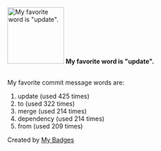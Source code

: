 <img src="https://my-badges.github.io/my-badges/favorite-word.png" alt="My favorite word is &quot;update&quot;." title="My favorite word is &quot;update&quot;." width="128">
<strong>My favorite word is &quot;update&quot;.</strong>
<br><br>

My favorite commit message words are:

1. update (used 425 times)
2. to (used 322 times)
3. merge (used 214 times)
4. dependency (used 214 times)
5. from (used 209 times)


Created by <a href="https://github.com/my-badges/my-badges">My Badges</a>